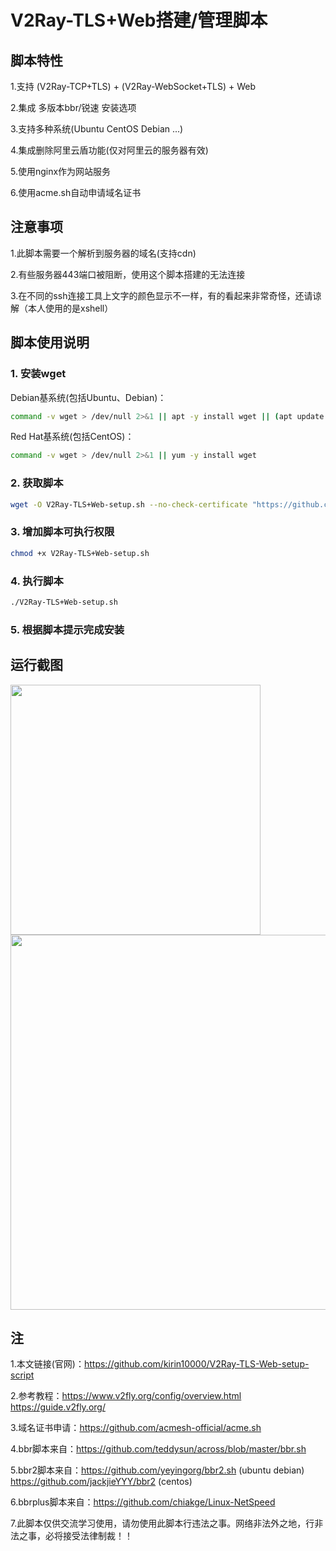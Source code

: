 # V2Ray-TLS+Web搭建/管理脚本
## 脚本特性
1.支持 (V2Ray-TCP+TLS) + (V2Ray-WebSocket+TLS) + Web

2.集成 多版本bbr/锐速 安装选项
 
3.支持多种系统(Ubuntu CentOS Debian ...) 

4.集成删除阿里云盾功能(仅对阿里云的服务器有效)

5.使用nginx作为网站服务

6.使用acme.sh自动申请域名证书
## 注意事项
1.此脚本需要一个解析到服务器的域名(支持cdn)

2.有些服务器443端口被阻断，使用这个脚本搭建的无法连接

3.在不同的ssh连接工具上文字的颜色显示不一样，有的看起来非常奇怪，还请谅解（本人使用的是xshell）
## 脚本使用说明
### 1. 安装wget
Debian基系统(包括Ubuntu、Debian)：
```bash
command -v wget > /dev/null 2>&1 || apt -y install wget || (apt update && apt -y install wget)
```
Red Hat基系统(包括CentOS)：
```bash
command -v wget > /dev/null 2>&1 || yum -y install wget
```
### 2. 获取脚本
```bash
wget -O V2Ray-TLS+Web-setup.sh --no-check-certificate "https://github.com/kirin10000/V2Ray-TLS-Web-setup-script/raw/master/V2Ray-TLS+Web-setup.sh"
```
### 3. 增加脚本可执行权限
```bash
chmod +x V2Ray-TLS+Web-setup.sh
```
### 4. 执行脚本
```bash
./V2Ray-TLS+Web-setup.sh
```
### 5. 根据脚本提示完成安装
## 运行截图
<div>
    <img width="400" src="https://github.com/kirin10000/V2Ray-TLS-Web-setup-script/blob/master/image/menu.jpg">
</div>
<div>
    <img width="600" src="https://github.com/kirin10000/V2Ray-TLS-Web-setup-script/blob/master/image/mode.jpg">
</div>

## 注
1.本文链接(官网)：https://github.com/kirin10000/V2Ray-TLS-Web-setup-script

2.参考教程：https://www.v2fly.org/config/overview.html https://guide.v2fly.org/

3.域名证书申请：https://github.com/acmesh-official/acme.sh

4.bbr脚本来自：https://github.com/teddysun/across/blob/master/bbr.sh

5.bbr2脚本来自：https://github.com/yeyingorg/bbr2.sh (ubuntu debian) https://github.com/jackjieYYY/bbr2 (centos)

6.bbrplus脚本来自：https://github.com/chiakge/Linux-NetSpeed

7.此脚本仅供交流学习使用，请勿使用此脚本行违法之事。网络非法外之地，行非法之事，必将接受法律制裁！！
